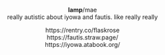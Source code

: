 <p align="center">
<b>lamp</b>/mae <br>
really autistic about iyowa and fautis. like really really <br>
</p>
<p align="center">
https://rentry.co/flaskrose <br>
https://fautis.straw.page/ <br>
https://iyowa.atabook.org/  
</p>
<p align="center">


